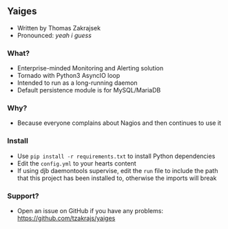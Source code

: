 ## Yaiges
* Written by Thomas Zakrajsek
* Pronounced: *yeah i guess*

### What?
* Enterprise-minded Monitoring and Alerting solution
* Tornado with Python3 AsyncIO loop
* Intended to run as a long-running daemon
* Default persistence module is for MySQL/MariaDB

### Why?
* Because everyone complains about Nagios and then continues to use it

### Install
* Use `pip install -r requirements.txt` to install Python dependencies
* Edit the `config.yml` to your hearts content
* If using djb daemontools supervise, edit the `run` file to include the path that this project has been installed to, otherwise the imports will break

### Support?
* Open an issue on GitHub if you have any problems: https://github.com/tzakrajs/yaiges

